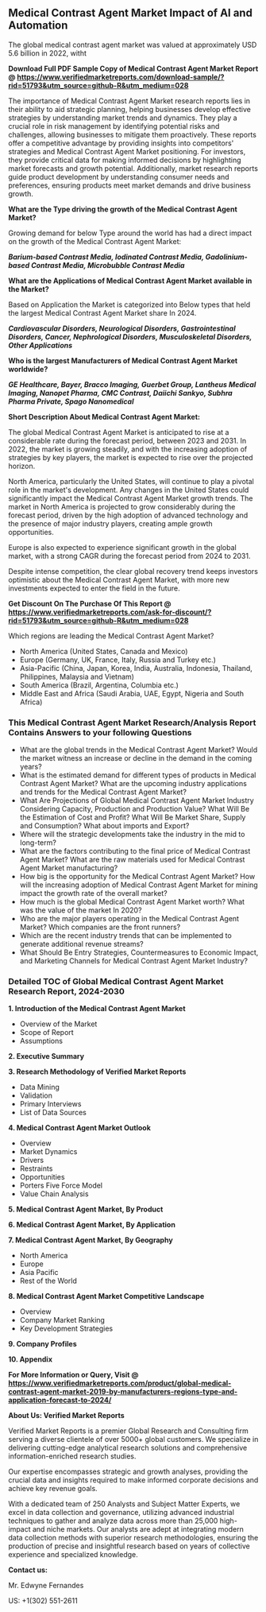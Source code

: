 <h2>Medical Contrast Agent Market Impact of AI and Automation</h2><p>The global medical contrast agent market was valued at approximately USD 5.6 billion in 2022, witht</p><p id="" class=""><strong>Download Full PDF Sample Copy of Medical Contrast Agent Market Report @ <a href="https://www.verifiedmarketreports.com/download-sample/?rid=51793&utm_source=github-R&utm_medium=028" target="_blank">https://www.verifiedmarketreports.com/download-sample/?rid=51793&utm_source=github-R&utm_medium=028</a></strong></p><p>The importance of&nbsp;Medical Contrast Agent Market research reports lies in their ability to aid strategic planning, helping businesses develop effective strategies by understanding market trends and dynamics. They play a crucial role in risk management by identifying potential risks and challenges, allowing businesses to mitigate them proactively. These reports offer a competitive advantage by providing insights into competitors' strategies and Medical Contrast Agent Market positioning. For investors, they provide critical data for making informed decisions by highlighting market forecasts and growth potential. Additionally, market research reports guide product development by understanding consumer needs and preferences, ensuring products meet market demands and drive business growth.</p><p><strong>What are the&nbsp;Type driving the growth of the Medical Contrast Agent Market?</strong></p><p id="" class="">Growing demand for below Type around the world has had a direct impact on the growth of the Medical Contrast Agent Market:</p><em><strong>Barium-based Contrast Media, Iodinated Contrast Media, Gadolinium-based Contrast Media, Microbubble Contrast Media</strong></em></p><strong>What are the&nbsp;Applications&nbsp;of Medical Contrast Agent Market available in the Market?</strong></p><p id="" class="">Based on Application the Market is categorized into Below types that held the largest Medical Contrast Agent Market share In 2024.</p><em><strong>Cardiovascular Disorders, Neurological Disorders, Gastrointestinal Disorders, Cancer, Nephrological Disorders, Musculoskeletal Disorders, Other Applications</strong></em></p><strong>Who is the largest Manufacturers of Medical Contrast Agent Market worldwide?</strong></p><p><em><strong>GE Healthcare, Bayer, Bracco Imaging, Guerbet Group, Lantheus Medical Imaging, Nanopet Pharma, CMC Contrast, Daiichi Sankyo, Subhra Pharma Private, Spago Nanomedical</strong></em></p><p id="" class=""><strong>Short Description About Medical Contrast Agent Market:</strong></p><p>The global Medical Contrast Agent Market is anticipated to rise at a considerable rate during the forecast period, between 2023 and 2031. In 2022, the market is growing steadily, and with the increasing adoption of strategies by key players, the market is expected to rise over the projected horizon.</p><p>North America, particularly the United States, will continue to play a pivotal role in the market's development. Any changes in the United States could significantly impact the Medical Contrast Agent Market growth trends. The market in North America is projected to grow considerably during the forecast period, driven by the high adoption of advanced technology and the presence of major industry players, creating ample growth opportunities.</p><p>Europe is also expected to experience significant growth in the global market, with a strong CAGR during the forecast period from 2024 to 2031.</p><p>Despite intense competition, the clear global recovery trend keeps investors optimistic about the Medical Contrast Agent Market, with more new investments expected to enter the field in the future.</p><p id="" class=""><strong>Get Discount On The Purchase Of This Report @ <a href="https://www.verifiedmarketreports.com/ask-for-discount/?rid=51793&utm_source=github-R&utm_medium=028" target="_blank">https://www.verifiedmarketreports.com/ask-for-discount/?rid=51793&utm_source=github-R&utm_medium=028</a></strong></p>Which regions are leading the Medical Contrast Agent Market?</p><ul><li>North America (United States, Canada and Mexico)</li><li>Europe (Germany, UK, France, Italy, Russia and Turkey etc.)</li><li>Asia-Pacific (China, Japan, Korea, India, Australia, Indonesia, Thailand, Philippines, Malaysia and Vietnam)</li><li>South America (Brazil, Argentina, Columbia etc.)</li><li>Middle East and Africa (Saudi Arabia, UAE, Egypt, Nigeria and South Africa)</li></ul><h3 id="" class="">This Medical Contrast Agent Market Research/Analysis Report Contains Answers to your following Questions</h3><ul><li>What are the global trends in the Medical Contrast Agent Market? Would the market witness an increase or decline in the demand in the coming years?</li><li>What is the estimated demand for different types of products in Medical Contrast Agent Market? What are the upcoming industry applications and trends for the Medical Contrast Agent Market?</li><li>What Are Projections of Global Medical Contrast Agent Market Industry Considering Capacity, Production and Production Value? What Will Be the Estimation of Cost and Profit? What Will Be Market Share, Supply and Consumption? What about imports and Export?</li><li>Where will the strategic developments take the industry in the mid to long-term?</li><li>What are the factors contributing to the final price of Medical Contrast Agent Market? What are the raw materials used for Medical Contrast Agent Market manufacturing?</li><li>How big is the opportunity for the Medical Contrast Agent Market? How will the increasing adoption of Medical Contrast Agent Market for mining impact the growth rate of the overall market?</li><li>How much is the global Medical Contrast Agent Market worth? What was the value of the market In 2020?</li><li>Who are the major players operating in the Medical Contrast Agent Market? Which companies are the front runners?</li><li>Which are the recent industry trends that can be implemented to generate additional revenue streams?</li><li>What Should Be Entry Strategies, Countermeasures to Economic Impact, and Marketing Channels for Medical Contrast Agent Market Industry?</li></ul><h3 id="" class="">Detailed TOC of Global Medical Contrast Agent Market Research Report, 2024-2030</h3><p id="" class=""><strong>1. Introduction of the Medical Contrast Agent Market</strong></p><ul><li>Overview of the Market</li><li>Scope of Report</li><li>Assumptions</li></ul><p id="" class=""><strong>2. Executive Summary</strong></p><p id="" class=""><strong>3. Research Methodology of Verified Market Reports</strong></p><ul><li>Data Mining</li><li>Validation</li><li>Primary Interviews</li><li>List of Data Sources</li></ul><p id="" class=""><strong>4. Medical Contrast Agent Market Outlook</strong></p><ul><li>Overview</li><li>Market Dynamics</li><li>Drivers</li><li>Restraints</li><li>Opportunities</li><li>Porters Five Force Model</li><li>Value Chain Analysis</li></ul><p id="" class=""><strong>5. Medical Contrast Agent Market, By Product</strong></p><p id="" class=""><strong>6. Medical Contrast Agent Market, By Application</strong></p><p id="" class=""><strong>7. Medical Contrast Agent Market, By Geography</strong></p><ul><li>North America</li><li>Europe</li><li>Asia Pacific</li><li>Rest of the World</li></ul><p id="" class=""><strong>8. Medical Contrast Agent Market Competitive Landscape</strong></p><ul><li>Overview</li><li>Company Market Ranking</li><li>Key Development Strategies</li></ul><p id="" class=""><strong>9. Company Profiles</strong></p><p id="" class=""><strong>10. Appendix</strong></p><p id="" class=""><strong>For More Information or Query, Visit @ <a href="https://www.verifiedmarketreports.com/product/global-medical-contrast-agent-market-2019-by-manufacturers-regions-type-and-application-forecast-to-2024/" target="_blank">https://www.verifiedmarketreports.com/product/global-medical-contrast-agent-market-2019-by-manufacturers-regions-type-and-application-forecast-to-2024/</a></strong></p><p id="" class=""><strong>About Us: Verified Market Reports</strong></p><p id="" class="">Verified Market Reports is a premier Global Research and Consulting firm serving a diverse clientele of over 5000+ global customers. We specialize in delivering cutting-edge analytical research solutions and comprehensive information-enriched research studies.</p><p id="" class="">Our expertise encompasses strategic and growth analyses, providing the crucial data and insights required to make informed corporate decisions and achieve key revenue goals.</p><p id="" class="">With a dedicated team of 250 Analysts and Subject Matter Experts, we excel in data collection and governance, utilizing advanced industrial techniques to gather and analyze data across more than 25,000 high-impact and niche markets. Our analysts are adept at integrating modern data collection methods with superior research methodologies, ensuring the production of precise and insightful research based on years of collective experience and specialized knowledge.</p><p id="" class=""><strong>Contact us:</strong></p><p id="" class="">Mr. Edwyne Fernandes</p><p id="" class="">US: +1(302) 551-2611</p>